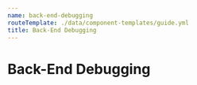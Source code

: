 ```yaml
---
name: back-end-debugging
routeTemplate: ./data/component-templates/guide.yml
title: Back-End Debugging
---
```


# Back-End Debugging



